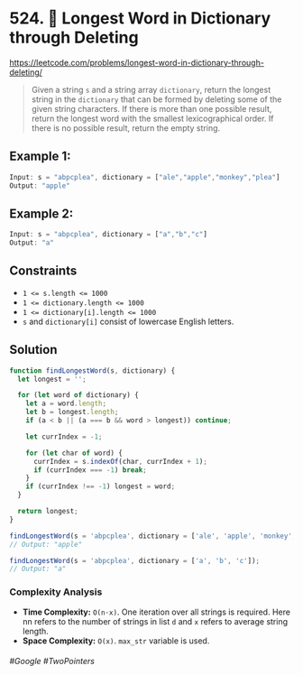 # 524. 🔎 Longest Word in Dictionary through Deleting
https://leetcode.com/problems/longest-word-in-dictionary-through-deleting/

> Given a string `s` and a string array `dictionary`, return the longest string in the `dictionary` that can be formed by deleting some of the given string characters. If there is more than one possible result, return the longest word with the smallest lexicographical order. If there is no possible result, return the empty string.


## Example 1:
````js
Input: s = "abpcplea", dictionary = ["ale","apple","monkey","plea"]
Output: "apple"
````
## Example 2:
````js
Input: s = "abpcplea", dictionary = ["a","b","c"]
Output: "a"
````


## Constraints
- `1 <= s.length <= 1000`
- `1 <= dictionary.length <= 1000`
- `1 <= dictionary[i].length <= 1000`
- `s` and `dictionary[i]` consist of lowercase English letters.
## Solution 
````js
function findLongestWord(s, dictionary) {
  let longest = '';

  for (let word of dictionary) {
    let a = word.length;
    let b = longest.length;
    if (a < b || (a === b && word > longest)) continue;

    let currIndex = -1;

    for (let char of word) {
      currIndex = s.indexOf(char, currIndex + 1);
      if (currIndex === -1) break;
    }
    if (currIndex !== -1) longest = word;
  }

  return longest;
}

findLongestWord(s = 'abpcplea', dictionary = ['ale', 'apple', 'monkey', 'plea']));
// Output: "apple"

findLongestWord(s = 'abpcplea', dictionary = ['a', 'b', 'c']);
// Output: "a"

````
### Complexity Analysis
- <b>Time Complexity:</b> `O(n⋅x)`. One iteration over all strings is required. Here nn refers to the number of strings in list `d` and `x` refers to average string length.
- <b>Space Complexity:</b> `O(x)`. `max_str` variable is used.
###### #Google #TwoPointers
